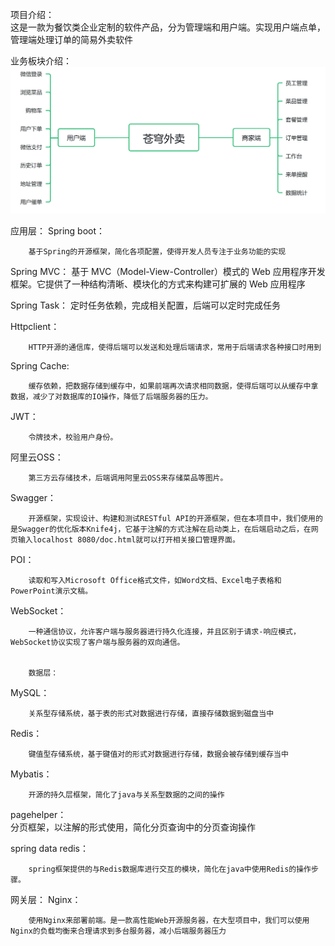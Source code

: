 项目介绍：<br>
        这是一款为餐饮类企业定制的软件产品，分为管理端和用户端。实现用户端点单，管理端处理订单的简易外卖软件 <br> 
        
业务板块介绍：
![image](https://github.com/mark32123/sky-take-out/blob/master/sky-common/src/main/resources/image/d29c5ba41100516748c2f92b16473458.png
)  <br>



应用层： 
Spring boot：

        基于Spring的开源框架，简化各项配置，使得开发人员专注于业务功能的实现

Spring MVC：
       基于 MVC（Model-View-Controller）模式的 Web 应用程序开发框架。它提供了一种结构清晰、模块化的方式来构建可扩展的 Web 应用程序

Spring Task：
        定时任务依赖，完成相关配置，后端可以定时完成任务

Httpclient：

        HTTP开源的通信库，使得后端可以发送和处理后端请求，常用于后端请求各种接口时用到

Spring Cache:

        缓存依赖，把数据存储到缓存中，如果前端再次请求相同数据，使得后端可以从缓存中拿数据，减少了对数据库的IO操作，降低了后端服务器的压力。

JWT：

        令牌技术，校验用户身份。

阿里云OSS：

        第三方云存储技术，后端调用阿里云OSS来存储菜品等图片。

Swagger：

        开源框架，实现设计、构建和测试RESTful API的开源框架，但在本项目中，我们使用的是Swagger的优化版本Knife4j，它基于注解的方式注解在启动类上，在后端启动之后，在网页输入localhost 8080/doc.html就可以打开相关接口管理界面。

POI：

        读取和写入Microsoft Office格式文件，如Word文档、Excel电子表格和PowerPoint演示文稿。

WebSocket：

        一种通信协议，允许客户端与服务器进行持久化连接，并且区别于请求-响应模式，WebSocket协议实现了客户端与服务器的双向通信。


        数据层：
MySQL：

        关系型存储系统，基于表的形式对数据进行存储，直接存储数据到磁盘当中

Redis：

        键值型存储系统，基于键值对的形式对数据进行存储，数据会被存储到缓存当中

Mybatis：

        开源的持久层框架，简化了java与关系型数据的之间的操作

pagehelper：<br>
        分页框架，以注解的形式使用，简化分页查询中的分页查询操作

spring data redis：

        spring框架提供的与Redis数据库进行交互的模块，简化在java中使用Redis的操作步骤。 

        
网关层：
Nginx：

        使用Nginx来部署前端。是一款高性能Web开源服务器，在大型项目中，我们可以使用Nginx的负载均衡来合理请求到多台服务器，减小后端服务器压力
